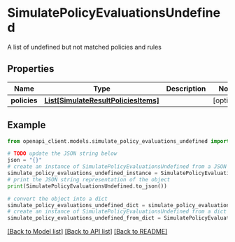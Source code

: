 # SimulatePolicyEvaluationsUndefined

A list of undefined but not matched policies and rules

## Properties

Name | Type | Description | Notes
------------ | ------------- | ------------- | -------------
**policies** | [**List[SimulateResultPoliciesItems]**](SimulateResultPoliciesItems.md) |  | [optional] 

## Example

```python
from openapi_client.models.simulate_policy_evaluations_undefined import SimulatePolicyEvaluationsUndefined

# TODO update the JSON string below
json = "{}"
# create an instance of SimulatePolicyEvaluationsUndefined from a JSON string
simulate_policy_evaluations_undefined_instance = SimulatePolicyEvaluationsUndefined.from_json(json)
# print the JSON string representation of the object
print(SimulatePolicyEvaluationsUndefined.to_json())

# convert the object into a dict
simulate_policy_evaluations_undefined_dict = simulate_policy_evaluations_undefined_instance.to_dict()
# create an instance of SimulatePolicyEvaluationsUndefined from a dict
simulate_policy_evaluations_undefined_from_dict = SimulatePolicyEvaluationsUndefined.from_dict(simulate_policy_evaluations_undefined_dict)
```
[[Back to Model list]](../README.md#documentation-for-models) [[Back to API list]](../README.md#documentation-for-api-endpoints) [[Back to README]](../README.md)


